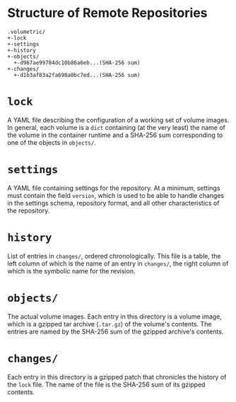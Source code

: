 # Structure of Remote Repositories

```
.volumetric/
+-lock
+-settings
+-history
+-objects/
  +-d967ae99784dc10b86a6eb...(SHA-256 sum)
+-changes/
  +-d1b3af83a2fa698a0bc7ed...(SHA-256 sum)
```

# `lock`

A YAML file describing the configuration of a working set of volume images. In
general, each volume is a `dict` containing (at the very least) the name of the
volume in the container runtime and a SHA-256 sum corresponding to one of the
objects in `objects/`.

# `settings`

A YAML file containing settings for the repository. At a minimum, settings
must contain the field `version`, which is used to be able to handle changes
in the settings schema, repository format, and all other characteristics of
the repository.

# `history`

List of entries in `changes/`, ordered chronologically. This file is a table,
the left column of which is the name of an entry in `changes/`, the right
column of which is the symbolic name for the revision.

# `objects/`

The actual volume images. Each entry in this directory is a volume image, which
is a gzipped tar archive (`.tar.gz`) of the volume's contents. The entries are
named by the SHA-256 sum of the gzipped archive's contents.

# `changes/`

Each entry in this directory is a gzipped patch that chronicles the history of
the `lock` file. The name of the file is the SHA-256 sum of its gzipped
contents.
